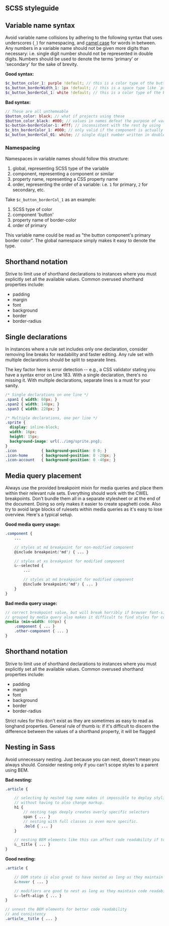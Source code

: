 ## SCSS styleguide


## Variable name syntax

Avoid variable name collisions by adhering to the following syntax that
uses underscores (`_`) for namespacing, and [camel case](camelcase) for words in
between. Any numbers in a variable name should not be given more digits than
necessary: i.e. single digit number should not be represented in double digits.
Numbers should be used to denote the terms 'primary' or 'secondary' for the
sake of brevity.

**Good syntax:**

``` scss
$c_button_color_1: purple !default; // this is a color type of the button
$s_button_borderWidth_1: 1px !default; // this is a space type like `px` or `rem` of the button component's primary border width
$c_button_borderCol_1: white !default; // this is a color type of the button
```

**Bad syntax:**

``` scss
// These are all unthemeable
$button_color: black; // what if projects using these
$button_color_black: #000; // values in names defeat the purpose of variables
$c-button-borderColor-1: #fff; // inconsistent with the rest by using `-` instead of `_`
$c_btn_borderColor_1: #000; // only valid if the component is actually called `btn`
$c_button_borderCol_01: white; // single digit number written in double digits
```

### Namespacing

Namespaces in variable names should follow this structure:

1. global, representing SCSS type of the variable
1. component, representing a component or similar
1. property name, representing a CSS property name
1. order, representing the order of a variable: i.e. `1` for primary, `2` for secondary, etc.

Take `$c_button_borderCol_1` as an example:

1. SCSS type of color
1. component 'button'
1. property name of border-color
1. order of primary

This variable name could be read as "the button component's primary border color".
The global namespace simply makes it easy to denote the type.


## Shorthand notation

Strive to limit use of shorthand declarations to instances where you must
explicitly set all the available values. Common overused shorthand
properties include:

- padding
- margin
- font
- background
- border
- border-radius


## Single declarations

In instances where a rule set includes only one declaration, consider removing
line breaks for readability and faster editing. Any rule set with multiple
declarations should be split to separate lines.

The key factor here is error detection -- e.g., a CSS validator stating you
have a syntax error on Line 183. With a single declaration, there's no missing
it. With multiple declarations, separate lines is a must for your sanity.

``` css
/* Single declarations on one line */
.span1 { width: 60px; }
.span2 { width: 140px; }
.span3 { width: 220px; }

/* Multiple declarations, one per line */
.sprite {
  display: inline-block;
  width: 16px;
  height: 15px;
  background-image: url(../img/sprite.png);
}
.icon           { background-position: 0 0; }
.icon-home      { background-position: 0 -20px; }
.icon-account   { background-position: 0 -40px; }
```


## Media query placement

Always use the provided breakpoint mixin for media queries and place them within
their relevant rule sets. Everything should work with the CWEL breakpoints.
Don't bundle them all in a separate stylesheet or at the end of the document.
Doing so only makes it easier to create spaghetti code. Also try to avoid large
blocks of rulesets within media queries as it's easy to lose overview. Here's a
typical setup.

**Good media query usage:**

``` scss
.component {
	...

	// styles at md breakpoint for non-modified component
	@include breakpoint('md') { ... }

	// styles at xs breakpoint for modified component
	&--selected {
		...

		// styles at md breakpoint for modified component
		@include breakpoint('md') { ... }
	}
}
```

**Bad media query usage:**

``` scss
// correct breakpoint value, but will break horribly if browser font-size changed by user or breakpoints changed in the spec.
// grouped by media query also makes it difficult to find styles for components.
@media (min-width: 600px) {
	.component { ... }
	.other-component { ... }
}
```


## Shorthand notation

Strive to limit use of shorthand declarations to instances where you must
explicitly set all the available values. Common overused shorthand
properties include:

- padding
- margin
- font
- background
- border
- border-radius

Strict rules for this don't exist as they are sometimes as easy to read as
longhand properties. General rule of thumb is: if it's difficult to discern the
difference between the values of a shorthand property, it will be flagged


## Nesting in Sass

Avoid unnecessary nesting. Just because you can nest, doesn't mean you always
should. Consider nesting only if you can't scope styles to a parent using BEM.

**Bad nesting:**

``` scss
.article {

    // selecting by nested tag name makes it impossible to deploy stylistic changes
    // without having to also change markup.
    h1 {
        // nesting tags deeply creates overly specific selectors
        span { ... }
        // nesting with full classes is even more specific.
        .bold { ... }
    }

    // nesting BEM elements like this can affect code readability if too much content.
    &__title { ... }
}
```

**Good nesting:**

``` scss
.article {

    // DOM state is also great to have nested as long as they maintain code readability
    &:hover { ... }

    // modifiers are good to nest as long as they maintain code readability
    &--left-align { ... }
}

// unnest the BEM elements for better code readability
// and consistency
.article__title { ... }
```



[eslint]: https://eslint.org/
[stylelint]: https://stylelint.io/
[readme]: ../README.md
[grid-docs]: https://cwel-team.github.io/cwel/#!/layout/grid
[camelcase]: https://en.wikipedia.org/wiki/Camel_case
